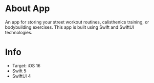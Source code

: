 # About App
An app for storing your street workout routines, calisthenics training, or bodybuilding exercises. This app is built using Swift and SwiftUI technologies.

# Info

* Target: iOS 16
* Swift 5
* SwiftUI 4

